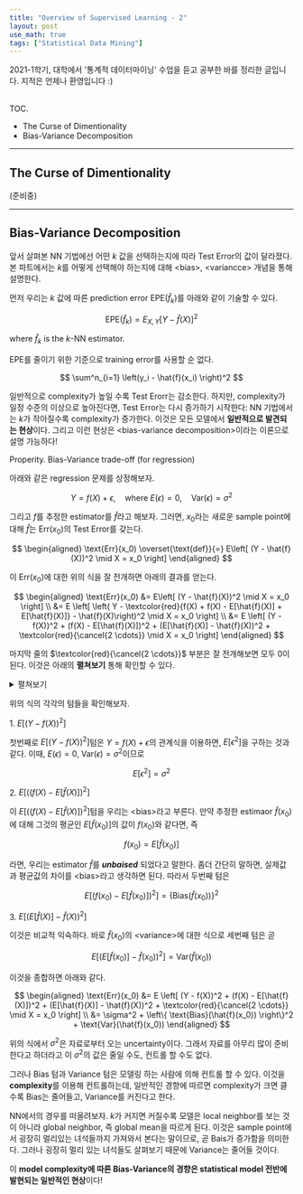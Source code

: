 ```yaml
---
title: "Overview of Supervised Learning - 2"
layout: post
use_math: true
tags: ["Statistical Data Mining"]
---
```



2021-1학기, 대학에서 '통계적 데이터마이닝' 수업을 듣고 공부한 바를 정리한 글입니다. 지적은 언제나 환영입니다 :)

<br><span class="statement-title">TOC.</span><br>

- The Curse of Dimentionality
- Bias-Variance Decomposition

<hr/>

## The Curse of Dimentionality

(준비중)

<hr/>

## Bias-Variance Decomposition

앞서 살펴본 NN 기법에선 어떤 $k$ 값을 선택하는지에 따라 Test Error의 값이 달라졌다. 본 파트에서는 $k$를 어떻게 선택해야 하는지에 대해 \<bias\>, \<variancce\> 개념을 통해 설명한다.

먼저 우리는 $k$ 값에 따른 prediction error $\text{EPE}(\hat{f}_k)$를 아래와 같이 기술할 수 있다.

$$
\text{EPE}(\hat{f}_k) = E_{X, Y} \left[Y - \hat{f}(X)\right]^2
$$

where $\hat{f}_k$ is the $k$-NN estimator.

$\text{EPE}$를 줄이기 위한 기준으로 training error를 사용할 순 없다.

$$
\sum^n_{i=1} \left(y_i - \hat{f}(x_i) \right)^2
$$

일반적으로 complexity가 높일 수록 Test Erorr는 감소한다. 하지만, complexity가 일정 수준의 이상으로 높아진다면, Test Error는 다시 증가하기 시작한다: NN 기법에서는 $k$가 작아질수록 complexity가 증가한다. 이것은 모든 모델에서 **일반적으로 발견되는 현상**이다. 그리고 이런 현상은 \<bias-variance decomposition\>이라는 이론으로 설명 가능하다!

<span class="statement-title">Properity.</span> Bias-Variance trade-off (for regression)<br>

아래와 같은 regression 문제를 상정해보자.

$$
Y = f(X) + \epsilon, \quad \text{where } E(\epsilon) = 0, \quad \text{Var}(\epsilon) = \sigma^2
$$

그리고 $f$를 추정한 estimator를 $\hat{f}$라고 해보자. 그러면, $x_0$라는 새로운 sample point에 대해 $\hat{f}$는 $\text{Err}(x_0)$의 Test Error를 갖는다.

$$
\begin{aligned}
    \text{Err}(x_0) \overset{\text{def}}{=} E\left[ (Y - \hat{f}(X))^2 \mid X = x_0 \right]
\end{aligned}
$$

이  $\text{Err}(x_0)$에 대한 위의 식을 잘 전개하면 아래의 결과를 얻는다.

$$
\begin{aligned}
    \text{Err}(x_0) &= E\left[ (Y - \hat{f}(X))^2 \mid X = x_0 \right] \\
    &= E \left[ \left( Y - \textcolor{red}{f(X) + f(X) - E[\hat{f}(X)] + E[\hat{f}(X)]} - \hat{f}(X)\right)^2 \mid X = x_0 \right] \\
    &= E \left[ (Y - f(X))^2 + (f(X) - E[\hat{f}(X)])^2 + (E[\hat{f}(X)] - \hat{f}(X))^2 + \textcolor{red}{\cancel{2 \cdots}} \mid X = x_0 \right]
\end{aligned}
$$

마지막 줄의 $\textcolor{red}{\cancel{2 \cdots}}$ 부분은 잘 전개해보면 모두 0이 된다. 이것은 아래의 **펼쳐보기** 통해 확인할 수 있다.

<details class="math-statement" markdown="1">
<summary>펼쳐보기</summary>

1\. $E\left[ (Y - f(X)) \cdot (f(X) - E [\hat{f}(X)]) \mid X = x_0 \right]$

위의 식에서 $(Y-f(X))$와 $(f(x) - E [\hat{f}(X)])$ 서로 독립이다. 따라서 $(Y-f(X))$에 대한 텀을 분리할 수 있다. 이때, $(Y-f(X))$에 대해 평균을 취하면, 그 값은 0이다. 따라서 첫번째 텀의 값은 0이다.

2\. $E\left[ (Y - f(X)) \cdot (E [\hat{f}(X)] - \hat{f}(X)) \mid X = x_0 \right]$

1번과 마찬가지로 독립에 의해 $(Y-f(X))$을 분리할 수 있고, 평균을 취하면 0이 되어서 두번째 텀의 값은 0이다.

3\. $E\left[ (f(X) - E [\hat{f}(X)]) \cdot (E [\hat{f}(X)] - \hat{f}(X)) \mid X = x_0 \right]$

위의 식을 전개하면 아래와 같다. 이때, $E[\hat{f}(X)]$가 상수임을 기억하라.

$$
\begin{aligned}
& E\left[ (f(X) - \mu_{\hat{f}(X)}) \cdot (\mu_{\hat{f}(X)} - \hat{f}(X)) \mid X = x_0 \right] \\
&= E\left[ f(X) \mu_{\hat{f}(X)} - \left(\mu_{\hat{f}(X)}\right)^2 - f(X) \hat{f}(X) + \mu_{\hat{f}(X)} \hat{f}(X) \mid X = x_0 \right] \\
&= \mu_{\hat{f}(X)} E[f(X)] - \left(\mu_{\hat{f}(X)}\right)^2 - E[f(X)\hat{f}(X)] + \mu_{\hat{f}(X)} E[\hat{f}(X)] \\
&= \cancel{\left( \mu_{\hat{f}(X)} E[f(X)] - E[f(X)\hat{f}(X)] \right)} + \cancel{\left( - \left(\mu_{\hat{f}(X)}\right)^2 + \mu_{\hat{f}(X)} E[\hat{f}(X)]\right)} = 0
\end{aligned}
$$

</details>

위의 식의 각각의 텀들을 확인해보자.

1\. $E[(Y - f(X))^2]$

첫번째로 $E[(Y - f(X))^2]$텀은 $Y = f(X) + \epsilon$의 관계식을 이용하면, $E[\epsilon^2]$을 구하는 것과 같다. 이때, $E(\epsilon) = 0$, $\text{Var}(\epsilon) = \sigma^2$이므로 

$$
E[\epsilon^2] = \sigma^2
$$

2\. $E[((f(X) - E[\hat{f}(X)])^2]$

이 $E[((f(X) - E[\hat{f}(X)])^2]$텀을 우리는 \<bias\>라고 부른다. 만약 추정한 estimaor $\hat{f}(x_0)$에 대해 그것의 평균인 $E[\hat{f}(x_0)]$의 값이 $f(x_0)$와 같다면, 즉

$$
f(x_0) = E[\hat{f}(x_0)]
$$

라면, 우리는 estimator $\hat{f}$를 ***unbaised*** 되었다고 말한다. 좀더 간단히 말하면, 실제값과 평균값의 차이를 \<bias\>라고 생각하면 된다. 따라서 두번째 텀은 

$$
E \left[ \left(f(x_0) - E[\hat{f}(x_0)] \right)^2 \right] = \left\{ \text{Bias}(\hat{f}(x_0)) \right\}^2
$$

3\. $E[(E[\hat{f}(X)] - \hat{f}(X))^2]$

이것은 비교적 익숙하다. 바로 $\hat{f}(x_0)$의 \<variance\>에 대한 식으로 세번째 텀은 곧

$$
E \left[ \left( E[\hat{f}(x_0)] - \hat{f}(x_0) \right)^2  \right] = \text{Var}(\hat{f}(x_0))
$$

이것을 종합하면 아래와 같다.

$$
\begin{aligned}
    \text{Err}(x_0) &= E \left[ (Y - f(X))^2 + (f(X) - E[\hat{f}(X)])^2 + (E[\hat{f}(X)] - \hat{f}(X))^2 + \textcolor{red}{\cancel{2 \cdots}} \mid X = x_0 \right] \\
    &= \sigma^2 + \left\{ \text{Bias}(\hat{f}(x_0)) \right\}^2 + \text{Var}(\hat{f}(x_0))
\end{aligned}
$$

위의 식에서 $\sigma^2$은 자료로부터 오는 uncertainty이다. 그래서 자료를 아무리 많이 준비한다고 하더라고 이 $\sigma^2$의 값은 줄일 수도, 컨트롤 할 수도 없다.

그러나 Bias 텀과 Variance 텀은 모델링 하는 사람에 의해 컨트롤 할 수 있다. 이것을 **complexity**를 이용해 컨트롤하는데, 일반적인 경향에 따르면 complexity가 크면 클수록 Bias는 줄어들고, Variance를 커진다고 한다.

NN에서의 경우를 떠올려보자. $k$가 커지면 커질수록 모델은 local neighbor를 보는 것이 아니라 global neighbor, 즉 global mean을 따르게 된다. 이것은 sample point에서 굉장히 멀리있는 녀석들까지 가져와서 본다는 말이므로, 곧 Bais가 증가함을 의미한다. 그러나 굉장히 멀리 있는 녀석들도 살펴보기 때문에 Variance는 줄어들 것이다.

이 **model complexity에 따른 Bias-Variance의 경향은 statistical model 전반에 발현되는 일반적인 현상**이다!